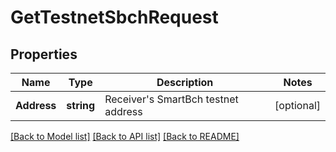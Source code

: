 # GetTestnetSbchRequest

## Properties

Name | Type | Description | Notes
------------ | ------------- | ------------- | -------------
**Address** | **string** | Receiver&#39;s SmartBch testnet address | [optional] 

[[Back to Model list]](../README.md#documentation-for-models) [[Back to API list]](../README.md#documentation-for-api-endpoints) [[Back to README]](../README.md)


